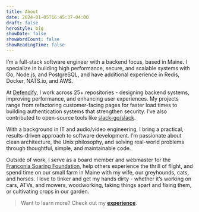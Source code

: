 ```yaml
---
title: About
date: 2024-01-05T16:45:37-04:00
draft: false
heroStyle: big
showDate: false
showWordCount: false
showReadingTime: false
---
```


I’m a full-stack software engineer with a backend focus, based in Maine. I specialize in building high performance, secure, and scalable systems with Go, Node.js, and PostgreSQL, and have additional experience in Redis, Docker, NATS.io, and AWS.

At [Defendify](https://defendify.com), I work across 25+ repositories - designing backend systems, improving performance, and enhancing user experiences. My projects range from refactoring customer-facing pages for faster load times to building authentication systems that strengthen security. I’ve also contributed to open-source tools like [slack-go/slack](https://github.com/slack-go/slack).

With a background in IT and audio/video engineering, I bring a practical, results-driven approach to software development. I’m passionate about clean architecture, the Unix philosophy, and solving real-world problems through thoughtful, simple, and maintainable code.

Outside of work, I serve as a board member and webmaster for the [Franconia Soaring Foundation](https://soarfranconia.org/), help others experience the thrill of flight, and spend time on our small farm in Maine with my wife, our greyhounds, cats, and horses. I love to tinker and get my hands dirty - whether it’s working on cars, ATVs, and mowers, woodworking, taking things apart and fixing them, or cultivating crops in our garden.

> Want to learn more? Check out my [**experience**](/resume).
